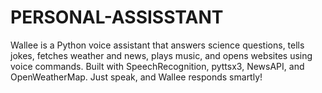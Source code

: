 # PERSONAL-ASSISSTANT
Wallee is a Python voice assistant that answers science questions, tells jokes, fetches weather and news, plays music, and opens websites using voice commands. Built with SpeechRecognition, pyttsx3, NewsAPI, and OpenWeatherMap. Just speak, and Wallee responds smartly!
